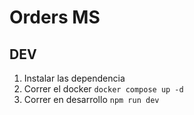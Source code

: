 # Orders MS

## DEV

1. Instalar las dependencia
2. Correr el docker `docker compose up -d`
3. Correr en desarrollo `npm run dev`
